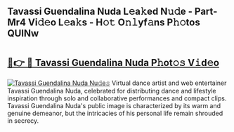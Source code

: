 ## Tavassi Guendalina Nuda L𝚎a𝚔ed N𝚞𝚍e - Part-Mr4 Vi𝚍𝚎o L𝚎a𝚔s - H𝚘𝚝 O𝚗𝚕yf𝚊ns P𝚑𝚘tos QUlNw

# <h2><a href="http://kfare5.oniu.top/?m=Tavassi+Guendalina+Nuda">🔗👉 🔴 Tavassi Guendalina Nuda P𝚑ot𝚘𝚜 V𝚒d𝚎o</a></h2>

[![Tavassi Guendalina Nuda Nu𝚍e𝚜](https://i.imgur.com/0qMVB7G.gif)](http://kfare5.oniu.top/?m=Tavassi+Guendalina+Nuda)
Virtual dance artist and web entertainer Tavassi Guendalina Nuda, celebrated for distributing dance and lifestyle inspiration through solo and collaborative performances and compact clips. Tavassi Guendalina Nuda's public image is characterized by its warm and genuine demeanor, but the intricacies of his personal life remain shrouded in secrecy.  
